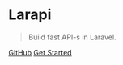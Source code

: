 
# Larapi

> Build fast API-s in Laravel.

[GitHub](https://github.com/one2tek/larapi)
[Get Started](README.md)